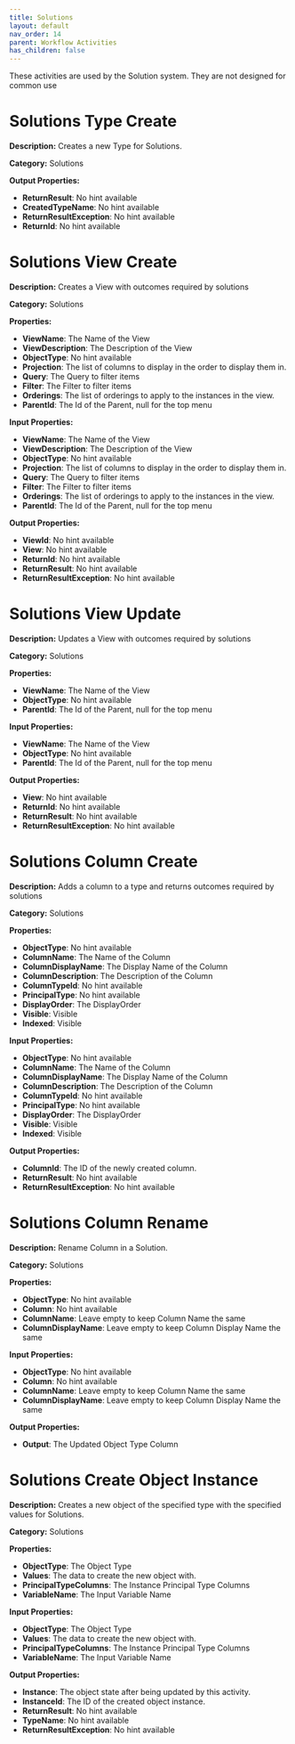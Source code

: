 ```yaml
---
title: Solutions
layout: default
nav_order: 14
parent: Workflow Activities
has_children: false
---
```


These activities are used by the Solution system. They are not designed for common use

# Solutions Type Create
**Description:** Creates a new Type for Solutions.

**Category:** Solutions


**Output Properties:**
- **ReturnResult**: No hint available
- **CreatedTypeName**: No hint available
- **ReturnResultException**: No hint available
- **ReturnId**: No hint available

# Solutions View Create
**Description:** Creates a View with outcomes required by solutions

**Category:** Solutions

**Properties:**
- **ViewName**: The Name of the View
- **ViewDescription**: The Description of the View
- **ObjectType**: No hint available
- **Projection**: The list of columns to display in the order to display them in.
- **Query**: The Query to filter items
- **Filter**: The Filter to filter items
- **Orderings**: The list of orderings to apply to the instances in the view.
- **ParentId**: The Id of the Parent, null for the top menu

**Input Properties:**
- **ViewName**: The Name of the View
- **ViewDescription**: The Description of the View
- **ObjectType**: No hint available
- **Projection**: The list of columns to display in the order to display them in.
- **Query**: The Query to filter items
- **Filter**: The Filter to filter items
- **Orderings**: The list of orderings to apply to the instances in the view.
- **ParentId**: The Id of the Parent, null for the top menu

**Output Properties:**
- **ViewId**: No hint available
- **View**: No hint available
- **ReturnId**: No hint available
- **ReturnResult**: No hint available
- **ReturnResultException**: No hint available

# Solutions View Update
**Description:** Updates a View with outcomes required by solutions

**Category:** Solutions

**Properties:**
- **ViewName**: The Name of the View
- **ObjectType**: No hint available
- **ParentId**: The Id of the Parent, null for the top menu

**Input Properties:**
- **ViewName**: The Name of the View
- **ObjectType**: No hint available
- **ParentId**: The Id of the Parent, null for the top menu

**Output Properties:**
- **View**: No hint available
- **ReturnId**: No hint available
- **ReturnResult**: No hint available
- **ReturnResultException**: No hint available

# Solutions Column Create
**Description:** Adds a column to a type and returns outcomes required by solutions

**Category:** Solutions

**Properties:**
- **ObjectType**: No hint available
- **ColumnName**: The Name of the Column
- **ColumnDisplayName**: The Display Name of the Column
- **ColumnDescription**: The Description of the Column
- **ColumnTypeId**: No hint available
- **PrincipalType**: No hint available
- **DisplayOrder**: The DisplayOrder
- **Visible**: Visible
- **Indexed**: Visible

**Input Properties:**
- **ObjectType**: No hint available
- **ColumnName**: The Name of the Column
- **ColumnDisplayName**: The Display Name of the Column
- **ColumnDescription**: The Description of the Column
- **ColumnTypeId**: No hint available
- **PrincipalType**: No hint available
- **DisplayOrder**: The DisplayOrder
- **Visible**: Visible
- **Indexed**: Visible

**Output Properties:**
- **ColumnId**: The ID of the newly created column.
- **ReturnResult**: No hint available
- **ReturnResultException**: No hint available

# Solutions Column Rename
**Description:** Rename Column in a Solution.

**Category:** Solutions

**Properties:**
- **ObjectType**: No hint available
- **Column**: No hint available
- **ColumnName**: Leave empty to keep Column Name the same
- **ColumnDisplayName**: Leave empty to keep Column Display Name the same

**Input Properties:**
- **ObjectType**: No hint available
- **Column**: No hint available
- **ColumnName**: Leave empty to keep Column Name the same
- **ColumnDisplayName**: Leave empty to keep Column Display Name the same

**Output Properties:**
- **Output**: The Updated Object Type Column

# Solutions Create Object Instance 
**Description:** Creates a new object of the specified type with the specified values for Solutions.

**Category:** Solutions

**Properties:**
- **ObjectType**: The Object Type
- **Values**: The data to create the new object with.
- **PrincipalTypeColumns**: The Instance Principal Type Columns
- **VariableName**: The Input Variable Name

**Input Properties:**
- **ObjectType**: The Object Type
- **Values**: The data to create the new object with.
- **PrincipalTypeColumns**: The Instance Principal Type Columns
- **VariableName**: The Input Variable Name

**Output Properties:**
- **Instance**: The object state after being updated by this activity.
- **InstanceId**: The ID of the created object instance.
- **ReturnResult**: No hint available
- **TypeName**: No hint available
- **ReturnResultException**: No hint available
